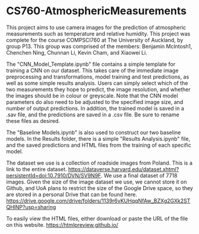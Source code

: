 # CS760-AtmosphericMeasurements

This project aims to use camera images for the prediction of atmospheric measurements such as temperature and relative humidity. 
This project was complete for the course COMPSCI760 at The University of Auckland, by group P13. 
This group was comprised of the members: Benjamin Mclntosh1, Chenchen Ning, Chunnan Li, Kevin Cham, and Xiaowei Li.

The "CNN_Model_Template.ipynb" file contains a simple template for training a CNN on our dataset. This takes care of the immediate image preprocessing and transformations, model training and test predictions, as well as some simple results analysis.
Users can simply select which of the two measurements they hope to predict, the image resolution, and whether the images should be in colour or greyscale. Note that the CNN model parameters do also need to be adjusted to the specified image size, and number of output predictions.
In addition, the trained model is saved in a .sav file, and the predictions are saved in a .csv file. Be sure to rename these files as desired.

The "Baseline Models.ipynb" is also used to construct our two baseline models.
In the Results folder, there is a simple "Results Analysis.ipynb" file, and the saved predictions and HTML files from the training of each specific model.

The dataset we use is a collection of roadside images from Poland. This is a link to the entire dataset. https://dataverse.harvard.edu/dataset.xhtml?persistentId=doi:10.7910/DVN/SV9N9F.
We use a final dataset of 7718 images. Given the size of the image dataset we use, we cannot store it on Github, and UoA plans to restrict the size of the Google Drive space, so they are stored in a personal Drive that can be found here.
https://drive.google.com/drive/folders/1139r6vKUHqqNfAw_BZXg2GXk2STQHlNP?usp=sharing

To easily view the HTML files, either download or paste the URL of the file on this website.
https://htmlpreview.github.io/
